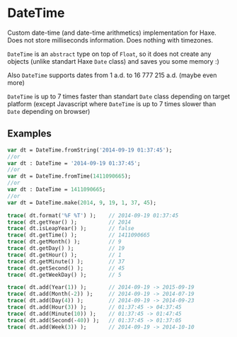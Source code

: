 DateTime
========

Custom date-time (and date-time arithmetics) implementation for Haxe. Does not store milliseconds information. Does nothing with timezones.

`DateTime` is an `abstract` type on top of `Float`, so it does not create any objects (unlike standart Haxe `Date` class) and saves you some memory :)

Also `DateTime` supports dates from 1 a.d. to 16 777 215 a.d. (maybe even more)

`DateTime` is up to 7 times faster than standart `Date` class depending on target platform (except Javascript where `DateTime` is up to 7 times slower than `Date` depending on browser)

Examples
---------------
```haxe
var dt = DateTime.fromString('2014-09-19 01:37:45');
//or
var dt : DateTime = '2014-09-19 01:37:45';
//or
var dt = DateTime.fromTime(1411090665);
//or
var dt : DateTime = 1411090665;
//or
var dt = DateTime.make(2014, 9, 19, 1, 37, 45);

trace( dt.format('%F %T') );    // 2014-09-19 01:37:45
trace( dt.getYear() );          // 2014
trace( dt.isLeapYear() );       // false
trace( dt.getTime() );          // 1411090665
trace( dt.getMonth() );         // 9
trace( dt.getDay() );           // 19
trace( dt.getHour() );          // 1
trace( dt.getMinute() );        // 37
trace( dt.getSecond() );        // 45
trace( dt.getWeekDay() );       // 5

trace( dt.add(Year(1)) );       // 2014-09-19 -> 2015-09-19
trace( dt.add(Month(-2)) );     // 2014-09-19 -> 2014-07-19
trace( dt.add(Day(4)) );        // 2014-09-19 -> 2014-09-23
trace( dt.add(Hour(3)) );       // 01:37:45 -> 04:37:45
trace( dt.add(Minute(10)) );    // 01:37:45 -> 01:47:45
trace( dt.add(Second(-40)) );   // 01:37:45 -> 01:37:05
trace( dt.add(Week(3)) );       // 2014-09-19 -> 2014-10-10
```
